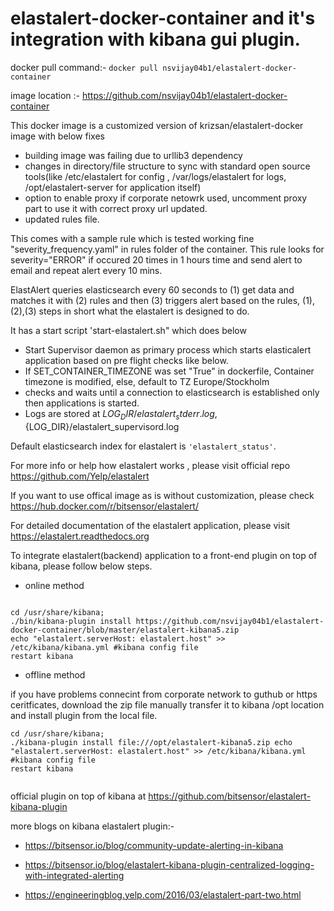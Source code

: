 # elastalert-docker-container and it's integration with kibana gui plugin.






docker pull command:-  ```docker pull nsvijay04b1/elastalert-docker-container```

image location :-         https://github.com/nsvijay04b1/elastalert-docker-container


This docker image is a customized version  of krizsan/elastalert-docker image with below fixes 

-    building image was failing due to urllib3 dependency
-    changes in directory/file structure to sync with standard open source tools(like /etc/elastalert for config , /var/logs/elastalert for logs, /opt/elastalert-server for application itself) 
-    option to enable proxy if corporate netowrk used, uncomment proxy part to use it with correct proxy url updated.
-    updated rules file.


This comes with a sample rule which is tested working fine "severity_frequency.yaml" in rules folder of the container.
This rule looks for severity="ERROR" if occured 20 times in 1 hours time and send alert to email and repeat alert every 10 mins.

ElastAlert queries elasticsearch every 60 seconds to (1) get data and matches it with (2) rules and then (3) triggers alert based on the rules,  (1),(2),(3) steps in short what the elastalert is designed to do.

It has a start script 'start-elastalert.sh" which does below 

-  Start Supervisor daemon as primary process which starts elasticalert application based on pre flight checks like below.
-  If SET_CONTAINER_TIMEZONE  was set "True" in dockerfile, Container timezone is modified, else, default to TZ Europe/Stockholm
-  checks and waits until a connection to elasticsearch is established only then applications is started. 
-  Logs are stored at ${LOG_DIR}/elastalert_stderr.log,${LOG_DIR}/elastalert_supervisord.log





Default elasticsearch index for elastalert is ```'elastalert_status'```.



For more info or help how elastalert works , please visit official repo https://github.com/Yelp/elastalert 

If you want to use offical image as is without customization, please check  https://hub.docker.com/r/bitsensor/elastalert/ 

For detailed documentation of the elastalert application, please visit  https://elastalert.readthedocs.org 



To integrate elastalert(backend) application to a front-end plugin on top of kibana, please follow below steps.

- online method 
```

cd /usr/share/kibana;
./bin/kibana-plugin install https://github.com/nsvijay04b1/elastalert-docker-container/blob/master/elastalert-kibana5.zip 
echo "elastalert.serverHost: elastalert.host" >> /etc/kibana/kibana.yml #kibana config file
restart kibana

```

- offline method

if you have problems connecint from corporate network to  guthub or  https ceritficates, download the zip file manually transfer it to kibana /opt location and install plugin from the local file.

 ```
 cd /usr/share/kibana;
 ./kibana-plugin install file:///opt/elastalert-kibana5.zip echo "elastalert.serverHost: elastalert.host" >> /etc/kibana/kibana.yml #kibana config file
restart kibana

 
 ```
  

official plugin on top of kibana at https://github.com/bitsensor/elastalert-kibana-plugin 



more blogs on kibana elastalert plugin:-


- https://bitsensor.io/blog/community-update-alerting-in-kibana

- https://bitsensor.io/blog/elastalert-kibana-plugin-centralized-logging-with-integrated-alerting

- https://engineeringblog.yelp.com/2016/03/elastalert-part-two.html








